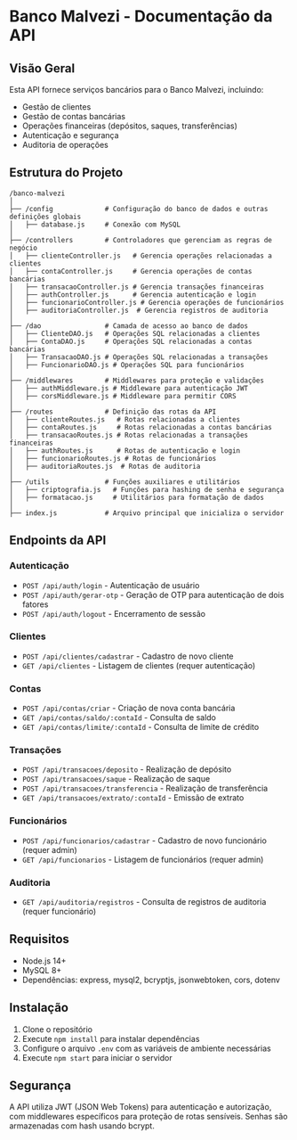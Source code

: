 # Banco Malvezi - Documentação da API

## Visão Geral

Esta API fornece serviços bancários para o Banco Malvezi, incluindo:
- Gestão de clientes
- Gestão de contas bancárias
- Operações financeiras (depósitos, saques, transferências)
- Autenticação e segurança
- Auditoria de operações

## Estrutura do Projeto

```
/banco-malvezi
│
├── /config             # Configuração do banco de dados e outras definições globais
│   ├── database.js     # Conexão com MySQL
│
├── /controllers        # Controladores que gerenciam as regras de negócio
│   ├── clienteController.js   # Gerencia operações relacionadas a clientes
│   ├── contaController.js     # Gerencia operações de contas bancárias
│   ├── transacaoController.js # Gerencia transações financeiras
│   ├── authController.js      # Gerencia autenticação e login
│   ├── funcionarioController.js # Gerencia operações de funcionários
│   ├── auditoriaController.js  # Gerencia registros de auditoria
│
├── /dao                # Camada de acesso ao banco de dados
│   ├── ClienteDAO.js   # Operações SQL relacionadas a clientes
│   ├── ContaDAO.js     # Operações SQL relacionadas a contas bancárias
│   ├── TransacaoDAO.js # Operações SQL relacionadas a transações
│   ├── FuncionarioDAO.js # Operações SQL para funcionários
│
├── /middlewares        # Middlewares para proteção e validações
│   ├── authMiddleware.js # Middleware para autenticação JWT
│   ├── corsMiddleware.js # Middleware para permitir CORS
│
├── /routes             # Definição das rotas da API
│   ├── clienteRoutes.js   # Rotas relacionadas a clientes
│   ├── contaRoutes.js     # Rotas relacionadas a contas bancárias
│   ├── transacaoRoutes.js # Rotas relacionadas a transações financeiras
│   ├── authRoutes.js      # Rotas de autenticação e login
│   ├── funcionarioRoutes.js # Rotas de funcionários
│   ├── auditoriaRoutes.js  # Rotas de auditoria
│
├── /utils              # Funções auxiliares e utilitários
│   ├── criptografia.js   # Funções para hashing de senha e segurança
│   ├── formatacao.js     # Utilitários para formatação de dados
│
├── index.js            # Arquivo principal que inicializa o servidor
```

## Endpoints da API

### Autenticação
- `POST /api/auth/login` - Autenticação de usuário
- `POST /api/auth/gerar-otp` - Geração de OTP para autenticação de dois fatores
- `POST /api/auth/logout` - Encerramento de sessão

### Clientes
- `POST /api/clientes/cadastrar` - Cadastro de novo cliente
- `GET /api/clientes` - Listagem de clientes (requer autenticação)

### Contas
- `POST /api/contas/criar` - Criação de nova conta bancária
- `GET /api/contas/saldo/:contaId` - Consulta de saldo
- `GET /api/contas/limite/:contaId` - Consulta de limite de crédito

### Transações
- `POST /api/transacoes/deposito` - Realização de depósito
- `POST /api/transacoes/saque` - Realização de saque
- `POST /api/transacoes/transferencia` - Realização de transferência
- `GET /api/transacoes/extrato/:contaId` - Emissão de extrato

### Funcionários
- `POST /api/funcionarios/cadastrar` - Cadastro de novo funcionário (requer admin)
- `GET /api/funcionarios` - Listagem de funcionários (requer admin)

### Auditoria
- `GET /api/auditoria/registros` - Consulta de registros de auditoria (requer funcionário)

## Requisitos

- Node.js 14+
- MySQL 8+
- Dependências: express, mysql2, bcryptjs, jsonwebtoken, cors, dotenv

## Instalação

1. Clone o repositório
2. Execute `npm install` para instalar dependências
3. Configure o arquivo `.env` com as variáveis de ambiente necessárias
4. Execute `npm start` para iniciar o servidor

## Segurança

A API utiliza JWT (JSON Web Tokens) para autenticação e autorização, com middlewares específicos para proteção de rotas sensíveis. Senhas são armazenadas com hash usando bcrypt.
